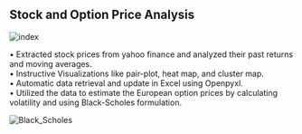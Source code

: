 ## Stock and Option Price Analysis

![index](https://user-images.githubusercontent.com/57285244/223415125-ffd55671-f5b0-44a2-9084-117d6ea234e4.png)

• Extracted stock prices from yahoo finance and analyzed their past returns and moving averages. <br>
• Instructive Visualizations like pair-plot, heat map, and cluster map. <br>
• Automatic data retrieval and update in Excel using Openpyxl. <br>
• Utilized the data to estimate the European option prices by calculating volatility and using Black-Scholes formulation.

![Black_Scholes](https://user-images.githubusercontent.com/57285244/223415141-38540112-e62f-4bc0-99a0-5a55755a154a.png)
